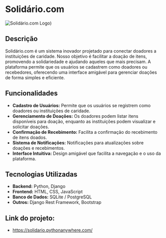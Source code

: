 # Solidário.com

![Solidário.com Logo]([https://photos.fife.usercontent.google.com/pw/AP1GczNRJmjvGQoq79RLpqtZPJ4MnzYXn6IdNhLIlruexqipK3uP8yfF0ARVow=w836-h854-s-no-gm?authuser=0)) <!-- Substitua pelo link da logo do seu projeto -->

## Descrição

Solidário.com é um sistema inovador projetado para conectar doadores a instituições de caridade. Nosso objetivo é facilitar a doação de itens, promovendo a solidariedade e ajudando aqueles que mais precisam. A plataforma permite que os usuários se cadastrem como doadores ou recebedores, oferecendo uma interface amigável para gerenciar doações de forma simples e eficiente.

## Funcionalidades

- **Cadastro de Usuários:** Permite que os usuários se registrem como doadores ou instituições de caridade.
- **Gerenciamento de Doações:** Os doadores podem listar itens disponíveis para doação, enquanto as instituições podem visualizar e solicitar doações.
- **Confirmação de Recebimento:** Facilita a confirmação do recebimento de itens doados.
- **Sistema de Notificações:** Notificações para atualizações sobre doações e recebimentos.
- **Interface Intuitiva:** Design amigável que facilita a navegação e o uso da plataforma.

## Tecnologias Utilizadas

- **Backend:** Python, Django
- **Frontend:** HTML, CSS, JavaScript
- **Banco de Dados:** SQLite / PostgreSQL
- **Outros:** Django Rest Framework, Bootstrap

## Link do projeto:
- https://solidario.pythonanywhere.com/
